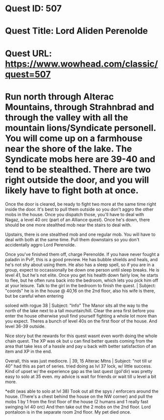 # Quest ID: 507
# Quest Title: Lord Aliden Perenolde
# Quest URL: https://www.wowhead.com/classic/quest=507
# Run north through Alterac Mountains, through Strahnbrad and through the valley with all the mountain lions/Syndicate personell. You will come up on a farmhouse near the shore of the lake. The Syndicate mobs here are 39-40 and tend to be stealthed. There are two right outside the door, and you will likely have to fight both at once.

Once the door is cleared, be ready to fight two more at the same time right inside the door. It's best to pull them outside so you don't aggro the other mobs in the house. Once you dispatch those, you'll have to deal with Nagaz, a level 40 orc (part of an Alliance quest). Once he's down, there should be one more stealthed mob near the stairs to deal with.

Upstairs, there is one stealthed mob and one regular mob. You will have to deal with both at the same time. Pull them downstairs so you don't accidentally aggro Lord Perenolde.

Once you've finished them off, charge Perenolde. If you have never fought a paladin in PvP, this is a good preview. He has bubble shields and heals, and he's not shy about using them. He also has a sleep spell, so if you are in a group, expect to occassionally be down one person until sleep breaks. He is level 41, but he's not elite. Once you get his health down fairly low, he starts to flee, but he often runs back into the bedroom, which lets you pick him off at your leisure. Talk to the girl in the bedroom to finish the quest. | Subject: "coords"
he is in the house @ 40,16
on the 2nd floor, also his wife is there, but be careful when entering

soloed with rogue 38 | Subject: "Info"
The Manor sits all the way to the north of the lake next to a tall mountain/hill. Clear the area first before you enter the house otherwise youll find yourself fighting a whole lot more than you expect. Theres a bunch of level 40s on the first floor of the house. And level 36-39 outside.

Nice story but the rewards for this quest wasnt even worth doing the whole chain quest. The XP was ok but u can find better quests coming from the area that take less of a hassle and pay u back with better satisfaction of an item and XP in the end.

Overall, this was just mediocre. | 39, 15 Alterac Mtns | Subject: "not till ur 40"
had this as part of series. tried doing as lvl 37 lock, w/ little success. Kind of upset w/ the experience gap as the last quest (gol'dir) was pretty easy to solo at 35 even. my advice is wait for friends or wait till u level a bit more.

*edit (was able to solo at lvl 38) Took out all the spys / enforcers around the house. (There's a chest behind the house on the NW corner) and pull the mobs 1 by 1 from the first floor of the house (2 humans and 1 really fast swinging lvl 40 orc) And then take out the 2 mobs on the 2nd floor. Lord pontaloon is in the separate room 2nd floor. My pet died once.